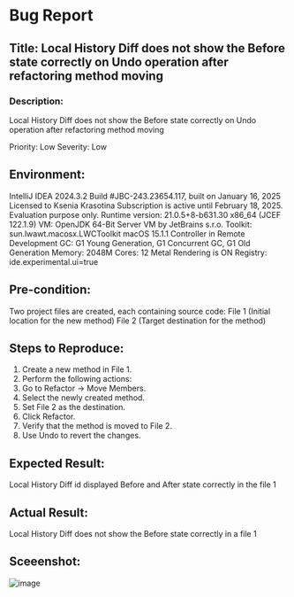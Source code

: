 # Bug Report
## Title: Local History Diff does not show the Before state correctly on Undo operation after refactoring method moving

### Description: 
 Local History Diff does not show the Before state correctly on Undo operation after refactoring method moving


Priority: Low 
Severity: Low

## Environment:

IntelliJ IDEA 2024.3.2
Build #JBC-243.23654.117, built on January 16, 2025
Licensed to Ksenia Krasotina
Subscription is active until February 18, 2025.
Evaluation purpose only.
Runtime version: 21.0.5+8-b631.30 x86_64 (JCEF 122.1.9)
VM: OpenJDK 64-Bit Server VM by JetBrains s.r.o.
Toolkit: sun.lwawt.macosx.LWCToolkit
macOS 15.1.1
Controller in Remote Development
GC: G1 Young Generation, G1 Concurrent GC, G1 Old Generation
Memory: 2048M
Cores: 12
Metal Rendering is ON
Registry:
  ide.experimental.ui=true

## Pre-condition:

Two project files are created, each containing source code:
File 1 (Initial location for the new method)
File 2 (Target destination for the method)

## Steps to Reproduce:

1. Create a new method in File 1.
2. Perform the following actions:
3. Go to Refactor → Move Members.
4. Select the newly created method.
5. Set File 2 as the destination.
6. Click Refactor.
7. Verify that the method is moved to File 2.
8. Use Undo to revert the changes.

## Expected Result:
 Local History Diff id displayed Before and After state correctly in the file 1

## Actual Result:
Local History Diff does not show the Before state correctly in a file 1

## Sceeenshot:
  ![image](https://github.com/user-attachments/assets/66f0eb00-4832-4e27-85bc-716811d34bd3)
